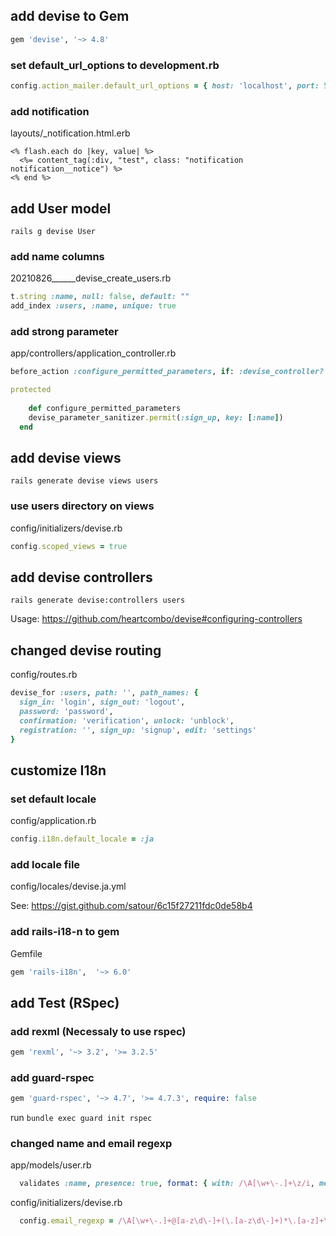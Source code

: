 ## add devise to Gem

```ruby
gem 'devise', '~> 4.8'
```

### set default_url_options to development.rb

```ruby
config.action_mailer.default_url_options = { host: 'localhost', port: 5000 }
```

### add notification

layouts/_notification.html.erb

```erb
<% flash.each do |key, value| %>
  <%= content_tag(:div, "test", class: "notification notification__notice") %>
<% end %>
```

## add User model

`rails g devise User`

### add name columns

20210826______devise_create_users.rb

```ruby
t.string :name, null: false, default: ""
add_index :users, :name, unique: true
```

### add strong parameter

app/controllers/application_controller.rb

```ruby
before_action :configure_permitted_parameters, if: :devise_controller?

protected
	
	def configure_permitted_parameters
    devise_parameter_sanitizer.permit(:sign_up, key: [:name])
  end
```

## add devise views

`rails generate devise views users`

### use users directory on views

config/initializers/devise.rb

```ruby
config.scoped_views = true
```

## add devise controllers

`rails generate devise:controllers users`

Usage: https://github.com/heartcombo/devise#configuring-controllers

## changed devise routing

config/routes.rb

```ruby
devise_for :users, path: '', path_names: { 
  sign_in: 'login', sign_out: 'logout', 
  password: 'password', 
  confirmation: 'verification', unlock: 'unblock', 
  registration: '', sign_up: 'signup', edit: 'settings' 
}
```

## customize I18n

### set default locale

config/application.rb

```ruby
config.i18n.default_locale = :ja
```

### add locale file

config/locales/devise.ja.yml

See: https://gist.github.com/satour/6c15f27211fdc0de58b4

### add rails-i18-n to gem

Gemfile

```ruby
gem 'rails-i18n',  '~> 6.0'
```

## add Test (RSpec)

### add rexml (Necessaly to use rspec)

```ruby
gem 'rexml', '~> 3.2', '>= 3.2.5'
```

### add guard-rspec

```ruby
gem 'guard-rspec', '~> 4.7', '>= 4.7.3', require: false
```

run `bundle exec guard init rspec`

### changed name and email regexp

app/models/user.rb

```ruby
  validates :name, presence: true, format: { with: /\A[\w+\-.]+\z/i, message: "英数字のみ使えます" }, length: { in: 2..20 }, uniqueness: true
```

config/initializers/devise.rb

```ruby
  config.email_regexp = /\A[\w+\-.]+@[a-z\d\-]+(\.[a-z\d\-]+)*\.[a-z]+\z/i
```

